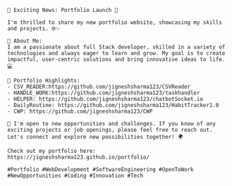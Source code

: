     🚀 Exciting News: Portfolio Launch 🚀

    I'm thrilled to share my new portfolio website, showcasing my skills and projects. 🌐✨

    🔹 About Me:
    I am a passionate about full Stack developer, skilled in a variety of technologies and always eager to learn and grow. My goal is to create impactful, user-centric solutions and bring innovative ideas to life. 💻

    🔹 Portfolio Highlights:
    - CSV_READER:https://github.com/jigneshsharma123/CSVReader
    - HANDLE_WORK:https://github.com/jigneshsharma123/taskhandler
    - HELPER: https://github.com/jigneshsharma123/chatbotSocket.io
    - DailyRoutine: https://github.com/jigneshsharma123/HabitTracker1.0
    - CWP: https://github.com/jigneshsharma123/CWP

    💼 I'm open to new opportunities and challenges. If you know of any exciting projects or job openings, please feel free to reach out. Let's connect and explore new possibilities together! 🌍

    Check out my portfolio here: https://jigneshsharma123.github.io/portfolio/

    #Portfolio #WebDevelopment #SoftwareEngineering #OpenToWork #NewOpportunities #Coding #Innovation #Tech
